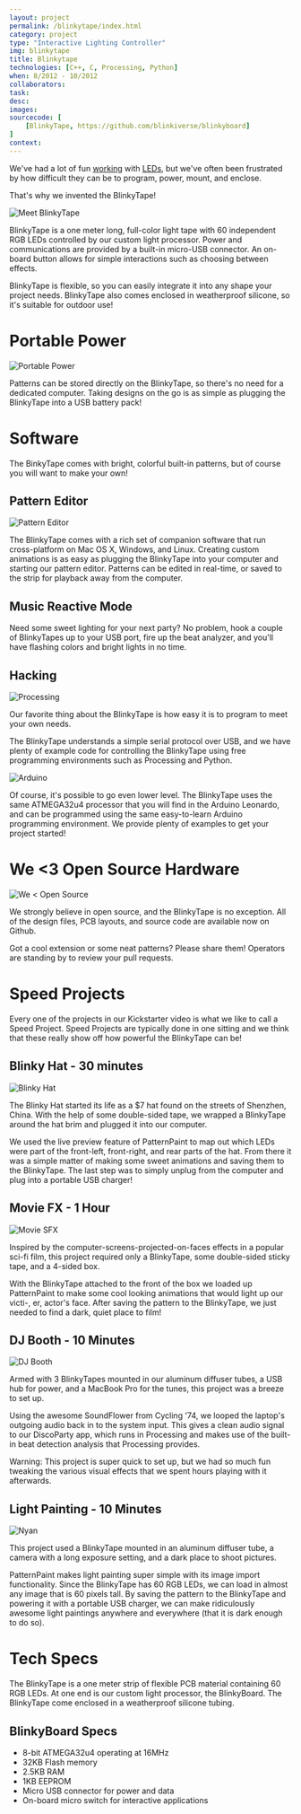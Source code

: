 ```yaml
---
layout: project
permalink: /blinkytape/index.html 
category: project 
type: "Interactive Lighting Controller" 
img: blinkytape
title: Blinkytape
technologies: [C++, C, Processing, Python] 
when: 8/2012 - 10/2012
collaborators:
task: 
desc:
images:
sourcecode: [
	[BlinkyTape, https://github.com/blinkiverse/blinkyboard]	
]
context: 
---
```


We've had a lot of fun [working](/domestar) with [LEDs](/daftpunk), but we've often been frustrated by how difficult they can be to program, power, mount, and enclose.

That's why we invented the BlinkyTape!

![Meet BlinkyTape](/images/{{page.img}}/big/bt.jpg)

BlinkyTape is a one meter long, full-color light tape with 60 independent RGB LEDs controlled by our custom light processor. Power and communications are provided by a built-in micro-USB connector. An on-board button allows for simple interactions such as choosing between effects.

BlinkyTape is flexible, so you can easily integrate it into any shape your project needs. BlinkyTape also comes enclosed in weatherproof silicone, so it's suitable for outdoor use!

# Portable Power

![Portable Power](/images/{{page.img}}/big/power.png)

Patterns can be stored directly on the BlinkyTape, so there's no need for a dedicated computer. Taking designs on the go is as simple as plugging the BlinkyTape into a USB battery pack!

# Software

The BinkyTape comes with bright, colorful built-in patterns, but of course you will want to make your own!

## Pattern Editor

![Pattern Editor](/images/{{page.img}}/big/pattern.png)

The BlinkyTape comes with a rich set of companion software that run cross-platform on Mac OS X, Windows, and Linux. Creating custom animations is as easy as plugging the BlinkyTape into your computer and starting our pattern editor. Patterns can be edited in real-time, or saved to the strip for playback away from the computer.

## Music Reactive Mode

Need some sweet lighting for your next party? No problem, hook a couple of BlinkyTapes up to your USB port, fire up the beat analyzer, and you'll have flashing colors and bright lights in no time.

## Hacking

![Processing](/images/{{page.img}}/big/processing.png)

Our favorite thing about the BlinkyTape is how easy it is to program to meet your own needs.

The BlinkyTape understands a simple serial protocol over USB, and we have plenty of example code for controlling the BlinkyTape using free programming environments such as Processing and Python.

![Arduino](/images/{{page.img}}/big/arduino.png)

Of course, it's possible to go even lower level. The BlinkyTape uses the same ATMEGA32u4 processor that you will find in the Arduino Leonardo, and can be programmed using the same easy-to-learn Arduino programming environment. We provide plenty of examples to get your project started!

# We &lt;3 Open Source Hardware

![We &lt; Open Source](/images/{{page.img}}/big/opensource.jpg)

We strongly believe in open source, and the BlinkyTape is no exception. All of the design files, PCB layouts, and source code are available now on Github.

Got a cool extension or some neat patterns? Please share them! Operators are standing by to review your pull requests.

# Speed Projects

Every one of the projects in our Kickstarter video is what we like to call a Speed Project.  Speed Projects are typically done in one sitting and we think that these really show off how powerful the BlinkyTape can be!

## Blinky Hat - 30 minutes

![Blinky Hat](/images/{{page.img}}/big/hat.png)

The Blinky Hat started its life as a $7 hat found on the streets of Shenzhen, China.  With the help of some double-sided tape, we wrapped a BlinkyTape around the hat brim and plugged it into our computer.

We used the live preview feature of PatternPaint to map out which LEDs were part of the front-left, front-right, and rear parts of the hat.  From there it was a simple matter of making some sweet animations and saving them to the BlinkyTape.  The last step was to simply unplug from the computer and plug into a portable USB charger!

## Movie FX - 1 Hour

![Movie SFX](/images/{{page.img}}/big/sfx.jpg)

Inspired by the computer-screens-projected-on-faces effects in a popular sci-fi film, this project required only a BlinkyTape, some double-sided sticky tape, and a 4-sided box.

With the BlinkyTape attached to the front of the box we loaded up PatternPaint to make some cool looking animations that would light up our victi-, er, actor's face.  After saving the pattern to the BlinkyTape, we just needed to find a dark, quiet place to film!

## DJ Booth - 10 Minutes

![DJ Booth](/images/{{page.img}}/big/dj.jpg)

Armed with 3 BlinkyTapes mounted in our aluminum diffuser tubes, a USB hub for power, and a MacBook Pro for the tunes, this project was a breeze to set up.

Using the awesome SoundFlower from Cycling '74, we looped the laptop's outgoing audio back in to the system input.  This gives a clean audio signal to our DiscoParty app, which runs in Processing and makes use of the built-in beat detection analysis that Processing provides.

Warning: This project is super quick to set up, but we had so much fun tweaking the various visual effects that we spent hours playing with it afterwards.

## Light Painting - 10 Minutes

![Nyan](/images/{{page.img}}/big/nyan.jpg)

This project used a BlinkyTape mounted in an aluminum diffuser tube, a camera with a long exposure setting, and a dark place to shoot pictures.

PatternPaint makes light painting super simple with its image import functionality.  Since the BlinkyTape has 60 RGB LEDs, we can load in almost any image that is 60 pixels tall.  By saving the pattern to the BlinkyTape and powering it with a portable USB charger, we can make ridiculously awesome light paintings anywhere and everywhere (that it is dark enough to do so).

# Tech Specs

The BlinkyTape is a one meter strip of flexible PCB material containing 60 RGB LEDs.  At one end is our custom light processor, the BlinkyBoard.  The BlinkyTape come enclosed in a weatherproof silicone tubing.

## BlinkyBoard Specs

* 8-bit ATMEGA32u4 operating at 16MHz
* 32KB Flash memory
* 2.5KB RAM
* 1KB EEPROM
* Micro USB connector for power and data
* On-board micro switch for interactive applications